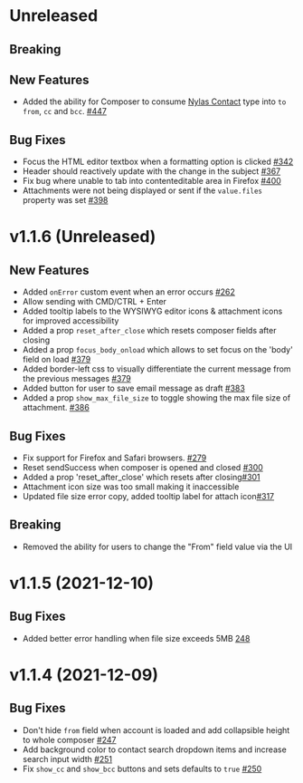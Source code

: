 # Unreleased

## Breaking

## New Features

- Added the ability for Composer to consume [Nylas Contact](https://developer.nylas.com/docs/api#tag--Contacts) type into `to` `from`, `cc` and `bcc`. [#447](https://github.com/nylas/components/pull/447)

## Bug Fixes

- Focus the HTML editor textbox when a formatting option is clicked [#342](https://github.com/nylas/components/pull/342)
- Header should reactively update with the change in the subject [#367](https://github.com/nylas/components/pull/367)
- Fix bug where unable to tab into contenteditable area in Firefox [#400](https://github.com/nylas/components/pull/400)
- Attachments were not being displayed or sent if the `value.files` property was set [#398](https://github.com/nylas/components/pull/398)

# v1.1.6 (Unreleased)

## New Features

- Added `onError` custom event when an error occurs [#262](https://github.com/nylas/components/pull/262)
- Allow sending with CMD/CTRL + Enter
- Added tooltip labels to the WYSIWYG editor icons & attachment icons for improved accessibility
- Added a prop `reset_after_close` which resets composer fields after closing
- Added a prop `focus_body_onload` which allows to set focus on the 'body' field on load [#379](https://github.com/nylas/components/pull/379)
- Added border-left css to visually differentiate the current message from the previous messages [#379](https://github.com/nylas/components/pull/379)
- Added button for user to save email message as draft [#383](https://github.com/nylas/components/pull/383)
- Added a prop `show_max_file_size` to toggle showing the max file size of attachment. [#386](https://github.com/nylas/components/pull/386)

## Bug Fixes

- Fix support for Firefox and Safari browsers. [#279](https://github.com/nylas/components/pull/279)
- Reset sendSuccess when composer is opened and closed [#300](https://github.com/nylas/components/pull/300)
- Added a prop 'reset_after_close' which resets after closing[#301](https://github.com/nylas/components/pull/301)
- Attachment icon size was too small making it inaccessible
- Updated file size error copy, added tooltip label for attach icon[#317](https://github.com/nylas/components/pull/317)

## Breaking

- Removed the ability for users to change the "From" field value via the UI

# v1.1.5 (2021-12-10)

## Bug Fixes

- Added better error handling when file size exceeds 5MB [248](https://github.com/nylas/components/pull/248)

# v1.1.4 (2021-12-09)

## Bug Fixes

- Don't hide `from` field when account is loaded and add collapsible height to whole composer [#247](https://github.com/nylas/components/pull/247)
- Add background color to contact search dropdown items and increase search input width [#251](https://github.com/nylas/components/pull/251)
- Fix `show_cc` and `show_bcc` buttons and sets defaults to `true` [#250](https://github.com/nylas/components/pull/250)

